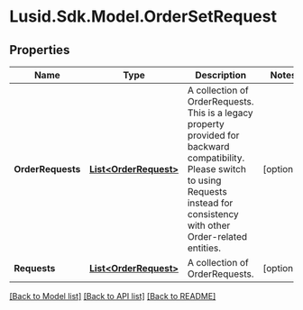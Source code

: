 
# Lusid.Sdk.Model.OrderSetRequest

## Properties

Name | Type | Description | Notes
------------ | ------------- | ------------- | -------------
**OrderRequests** | [**List&lt;OrderRequest&gt;**](OrderRequest.md) | A collection of OrderRequests. This is a legacy property provided for backward compatibility. Please switch to using Requests instead for consistency with other Order-related entities. | [optional] 
**Requests** | [**List&lt;OrderRequest&gt;**](OrderRequest.md) | A collection of OrderRequests. | [optional] 

[[Back to Model list]](../README.md#documentation-for-models)
[[Back to API list]](../README.md#documentation-for-api-endpoints)
[[Back to README]](../README.md)

